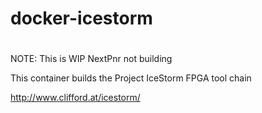 # docker-icestorm
#
 NOTE: This is WIP NextPnr not building 

 This container builds the Project IceStorm FPGA tool chain
 
 http://www.clifford.at/icestorm/
